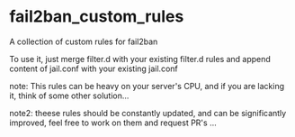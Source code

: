 # fail2ban_custom_rules
A collection of custom rules for fail2ban

To use it, just merge filter.d with your existing filter.d rules
and append content of jail.conf with your existing jail.conf

note: This rules can be heavy on your server's CPU, and if you
are lacking it, think of some other solution...

note2: theese rules should be constantly updated, and can be significantly improved,
feel free to work on them and request PR's ...


